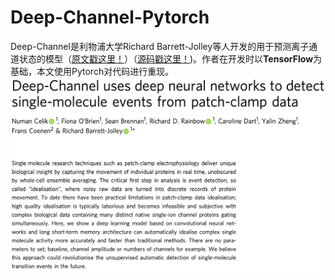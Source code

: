 # Deep-Channel-Pytorch
Deep-Channel是利物浦大学Richard Barrett-Jolley等人开发的用于预测离子通道状态的模型（[原文戳这里！](https://www.nature.com/articles/s42003-019-0729-3)）（[源码戳这里！](https://github.com/RichardBJ/Deep-Channel))。作者在开发时以**TensorFlow**为基础，本文使用Pytorch对代码进行重现。
![](./images/article_title.png)
